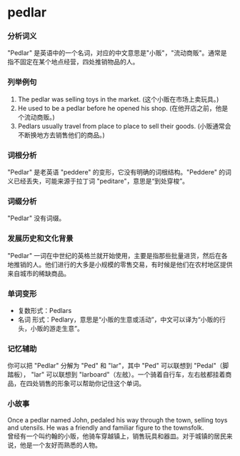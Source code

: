 # pedlar

### 分析词义

  

"Pedlar" 是英语中的一个名词，对应的中文意思是"小贩"，"流动商贩"。通常是指不固定在某个地点经营，四处推销物品的人。

  

### 列举例句

  

1.  The pedlar was selling toys in the market. (这个小贩在市场上卖玩具。)
2.  He used to be a pedlar before he opened his shop. (在他开店之前，他是个流动商贩。)
3.  Pedlars usually travel from place to place to sell their goods. (小贩通常会不断换地方去销售他们的商品。)

  

### 词根分析

  

"Pedlar" 是老英语 "peddere" 的变形，它没有明确的词根结构。"Peddere" 的词义已经丢失，可能来源于拉丁词 "peditare"，意思是“到处穿梭”。

  

### 词缀分析

  

"Pedlar" 没有词缀。

  

### 发展历史和文化背景

  

"Pedlar" 一词在中世纪的英格兰就开始使用，主要是指那些批量进货，然后在各地推销的人。他们进行的大多是小规模的零售交易，有时候是他们在农村地区提供来自城市的稀缺商品。

  

### 单词变形

  

*   复数形式：Pedlars
*   名词 形式：Pedlary，意思是“小贩的生意或活动”，中文可以译为“小贩的行头，小贩的游走生意”。

  

### 记忆辅助

  

你可以把 "Pedlar" 分解为 "Ped" 和 "lar"，其中 "Ped" 可以联想到 "Pedal"（脚踏板）， "lar" 可以联想到 "larboard"（左舷）。一个骑着自行车，左右舷都挂着商品，在四处销售的形象可以帮助你记住这个单词。

  

### 小故事

  

Once a pedlar named John, pedaled his way through the town, selling toys and utensils. He was a friendly and familiar figure to the townsfolk.  
曾经有一个叫约翰的小贩，他骑车穿越镇上，销售玩具和器皿。对于城镇的居民来说，他是一个友好而熟悉的人物。
